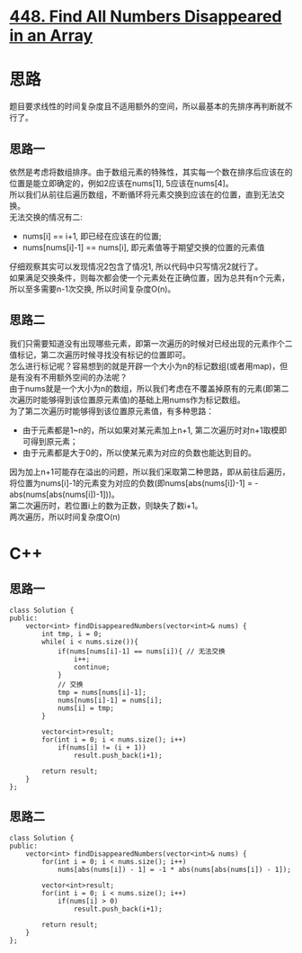 # [448. Find All Numbers Disappeared in an Array](https://leetcode.com/problems/find-all-numbers-disappeared-in-an-array/description/)
# 思路
题目要求线性的时间复杂度且不适用额外的空间，所以最基本的先排序再判断就不行了。
## 思路一
依然是考虑将数组排序。由于数组元素的特殊性，其实每一个数在排序后应该在的位置是能立即确定的，例如2应该在nums[1], 5应该在nums[4]。  
所以我们从前往后遍历数组，不断循环将元素交换到应该在的位置，直到无法交换。  
无法交换的情况有二:  
* nums[i] == i+1, 即已经在应该在的位置;
* nums[nums[i]-1] == nums[i], 即元素值等于期望交换的位置的元素值     

仔细观察其实可以发现情况2包含了情况1, 所以代码中只写情况2就行了。   
如果满足交换条件，则每次都会使一个元素处在正确位置，因为总共有n个元素，所以至多需要n-1次交换, 所以时间复杂度O(n)。
## 思路二
我们只需要知道没有出现哪些元素，即第一次遍历的时候对已经出现的元素作个二值标记，第二次遍历时候寻找没有标记的位置即可。  
怎么进行标记呢？容易想到的就是开辟一个大小为n的标记数组(或者用map)，但是有没有不用额外空间的办法呢？  
由于nums就是一个大小为n的数组，所以我们考虑在不覆盖掉原有的元素(即第二次遍历时能够得到该位置原元素值)的基础上用nums作为标记数组。  
为了第二次遍历时能够得到该位置原元素值，有多种思路：
* 由于元素都是1~n的，所以如果对某元素加上n+1, 第二次遍历时对n+1取模即可得到原元素；
* 由于元素都是大于0的，所以使某元素为对应的负数也能达到目的。   

因为加上n+1可能存在溢出的问题，所以我们采取第二种思路，即从前往后遍历，
将位置为nums[i]-1的元素变为对应的负数(即nums[abs(nums[i])-1] = -abs(nums[abs(nums[i])-1]))。   
第二次遍历时，若位置i上的数为正数，则缺失了数i+1。  
两次遍历，所以时间复杂度O(n)
# C++
## 思路一
```
class Solution {
public:
    vector<int> findDisappearedNumbers(vector<int>& nums) {
        int tmp, i = 0;
        while( i < nums.size()){
            if(nums[nums[i]-1] == nums[i]){ // 无法交换
                i++;
                continue;
            }
            // 交换
            tmp = nums[nums[i]-1];
            nums[nums[i]-1] = nums[i];
            nums[i] = tmp;
        }
        
        vector<int>result;
        for(int i = 0; i < nums.size(); i++)
            if(nums[i] != (i + 1))
                result.push_back(i+1);
 
        return result;        
    }
};
```
## 思路二
```
class Solution {
public:
    vector<int> findDisappearedNumbers(vector<int>& nums) {
        for(int i = 0; i < nums.size(); i++)
            nums[abs(nums[i]) - 1] = -1 * abs(nums[abs(nums[i]) - 1]);
        
        vector<int>result;
        for(int i = 0; i < nums.size(); i++)
            if(nums[i] > 0)
                result.push_back(i+1);
        
        return result;
    }
};
```
